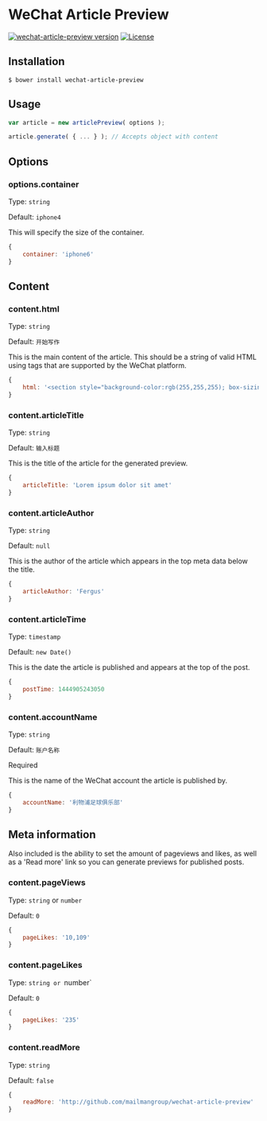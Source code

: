 # WeChat Article Preview
[![wechat-article-preview version](https://img.shields.io/badge/wechat--article--preview-v1.0.5-brightgreen.svg)](https://github.com/mailmangroup/wechat-article-preview/) [![License](http://img.shields.io/badge/License-MIT-blue.svg)](http://opensource.org/licenses/MIT)


## Installation

```
$ bower install wechat-article-preview
```


## Usage

```javascript
var article = new articlePreview( options );

article.generate( { ... } ); // Accepts object with content
```

## Options

### options.container

Type: `string`

Default: `iphone4`

This will specify the size of the container.

```javascript
{
    container: 'iphone6'
}
```

## Content

### content.html

Type: `string`

Default: `开始写作`

This is the main content of the article. This should be a string of valid HTML using tags that are supported by the WeChat platform.

```javascript
{
    html: '<section style="background-color:rgb(255,255,255); box-sizing: border-box;">Post content</section>'
}
```

### content.articleTitle

Type: `string`

Default: `输入标题`

This is the title of the article for the generated preview.

```javascript
{
    articleTitle: 'Lorem ipsum dolor sit amet'
}
```

### content.articleAuthor

Type: `string`

Default: `null`

This is the author of the article which appears in the top meta data below the title.

```javascript
{
    articleAuthor: 'Fergus'
}
```

### content.articleTime

Type: `timestamp`

Default: `new Date()`

This is the date the article is published and appears at the top of the post.

```javascript
{
    postTime: 1444905243050
}
```

### content.accountName

Type: `string`

Default: `账户名称`

Required

This is the name of the WeChat account the article is published by.

```javascript
{
    accountName: '利物浦足球俱乐部'
}
```

## Meta information

Also included is the ability to set the amount of pageviews and likes, as well as a 'Read more' link so you can generate previews for published posts.

### content.pageViews

Type: `string` or `number`

Default: `0`

```javascript
{
    pageLikes: '10,109'
}
```

### content.pageLikes

Type: `string or `number`

Default: `0`

```javascript
{
    pageLikes: '235'
}
```

### content.readMore

Type: `string`

Default: `false`

```javascript
{
    readMore: 'http://github.com/mailmangroup/wechat-article-preview'
}
```